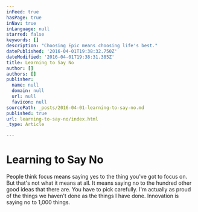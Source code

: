 ```yaml
---
inFeed: true
hasPage: true
inNav: true
inLanguage: null
starred: false
keywords: []
description: "Choosing Epic means choosing life's best."
datePublished: '2016-04-01T19:38:32.750Z'
dateModified: '2016-04-01T19:38:31.385Z'
title: Learning to Say No
author: []
authors: []
publisher:
  name: null
  domain: null
  url: null
  favicon: null
sourcePath: _posts/2016-04-01-learning-to-say-no.md
published: true
url: learning-to-say-no/index.html
_type: Article

---
```

# Learning to Say No

People think focus means saying yes to the thing you've got to focus on. But that's not what it means at all. It means saying no to the hundred other good ideas that there are. You have to pick carefully. I'm actually as proud of the things we haven't done as the things I have done. Innovation is saying no to 1,000 things.